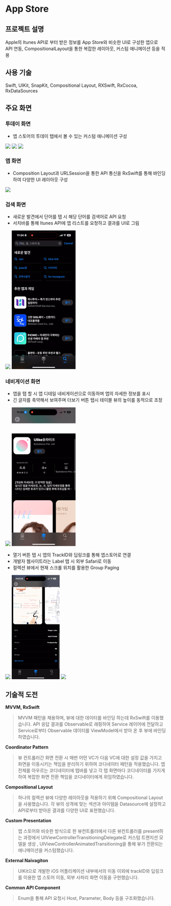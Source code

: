 # App Store

## 프로젝트 설명

Apple의 Itunes API로 부터 받은 정보를 App Store와 비슷한 UI로 구성한 앱으로  API 연동, CompositionalLayout을 통한 복잡한 레이아웃, 커스텀 애니메이션 등을 적용

## 사용 기술
Swift, UIKit, SnapKit, Compositional Layout, RXSwift, RxCocoa, RxDataSources


## 주요 화면

### 투데이 화면

- 앱 스토어의 투데이 탭에서 볼 수 있는 커스텀 애니메이션 구성

<p float="left">
    <img src="./images/투데이_전체.gif" width="150" />
    <img src="./images/투데이_디스미스.gif" width="150" />
    <img src="./images/투데이_스크롤다운.gif" width="150" />
</p>

### 앱 화면

- Composition Layout과 URLSession을 통한 API 통신을 RxSwift를 통해 바인딩하여 다양한 UI 레이아웃 구성

<p float="left">
    <img src="./images/앱_전체.gif" width="200" />
</p>

### 검색 화면

- 새로운 발견에서 단어를 탭 시 해당 단어를 검색어로 API 요청
- 서치바를 통해 Itunes API에 앱 리스트를 요청하고 결과를 UI로 그림

<p float="left">
    <img src="./images/검색_텀검색.gif" width="200" />
    <img src="./images/검색_서치바검색2.gif" width="200" />
</p>

### 네비게이션 화면

- 앱을 탭 할 시 앱 디테일 네비게이션으로 이동하며 앱의 자세한 정보를 표시
- 긴 글자를 축약해서 보여주며 더보기 버튼 탭시 테이블 뷰의 높이를 동적으로 조정

<p float="left">
    <img src="./images/디테일_화면이동.gif" width="200" />
    <img src="./images/디테일_동적스택뷰4.gif" width="200" />
</p>

- 열기 버튼 탭 시 앱의 TrackID와 딥링크를 통해 앱스토어로 연결
- 개발자 웹사이트라는 Label 탭 시 외부 Safari로 이동
- 컬렉션 뷰에서 현재 스크롤 위치를 활용한 Group Paging

<p float="left">
    <img src="./images/디테일_앱스토어이동2.gif" width="150" />
    <img src="./images/디테일_사파리이동.gif" width="150" />
    <img src="./images/디테일_컬렉션뷰_페이징.gif" width="150" />
</p>

## **기술적 도전**

**MVVM, RxSwift**

> MVVM 패턴을 채용하며, 뷰에 대한 데이터를 바인딩 하는데 RxSwift를 이용했습니다. API 응답 결과를 Observable로 래핑하여 Service 레이어에 전달하고 Service로부터 Observable 데이터를 ViewModel에서 받아 온 후 뷰에 바인딩하였습니다.
> 

**Coordinator Pattern**

> 뷰 컨트롤러간 화면 전환 시 매번 어떤 VC가 다음 VC에 대한 설정 값을 가지고 화면을 이동시키는 책임을 분리하기 위하여 코디네이터 패턴을 적용했습니다. 앱 전체를 아우르는 코디네이터에 탭바를 넣고 각 탭 화면마다 코디네이터를 가지게 하여 복잡한 화면 전환 책임을 코디네이터에게 위임하였습니다.
> 

**Compositional Layout**

> 하나의 컬렉션 뷰에 다양한 레이아웃을 적용하기 위해 Compositional Layout을 사용했습니다. 각 뷰의 성격에 맞는 섹션과 아이템을 Datasource에 설정하고 API로부터 받아온 결과를 다양한 UI로 표현했습니다.
> 

**Custom Presentation**

> 앱 스토어와 비슷한 방식으로 한 뷰컨트롤러에서 다른 뷰컨트롤러를 present하는 과정에서 UIViewControllerTransitioningDelegate로 커스텀 트랜지션 모델을 생성 , UIViewControllerAnimatedTransitioning을 통해 뷰가 전환되는 애니메이션을 커스텀했습니다.
> 

**External Naivagiton**

> UIKit으로 개발한 iOS 어플리케이션 내부에서의 이동 이외에 trackID와 딥링크를 이용한 앱 스토어 이동, 외부 사파리 화면 이동을 구현했습니다.
> 

**Common API Component**

> Enum을 통해 API 요청시 Host, Parameter, Body 등을 구조화했습니다.
